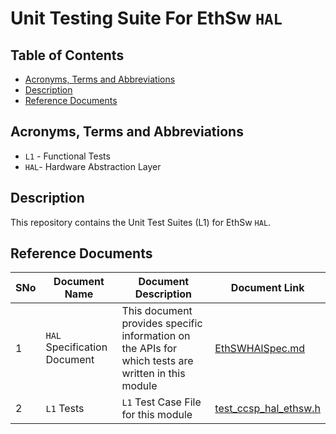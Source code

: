 # Unit Testing Suite For EthSw `HAL`

## Table of Contents

- [Acronyms, Terms and Abbreviations](#acronyms-terms-and-abbreviations)
- [Description](#description)
- [Reference Documents](#reference-documents)

## Acronyms, Terms and Abbreviations

- `L1` - Functional Tests
- `HAL`- Hardware Abstraction Layer

## Description

This repository contains the Unit Test Suites (L1) for EthSw `HAL`.

## Reference Documents

<!-- Need to update links to point to correct repo -->
|SNo|Document Name|Document Description|Document Link|
|---|-------------|--------------------|-------------|
|1|`HAL` Specification Document|This document provides specific information on the APIs for which tests are written in this module|[EthSWHAlSpec.md](https://github.com/rdkcentral/rdkb-halif-ethsw/blob/main/docs/pages/EthSWHAlSpec.md)|
|2|`L1` Tests | `L1` Test Case File for this module |[test_ccsp_hal_ethsw.h](https://github.com/rdkcentral/rdkb-halif-test-ethsw/blob/main/src/test_ccsp_hal_ethsw.c)|

